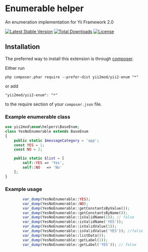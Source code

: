 Enumerable helper
========================================
An enumeration implementation for Yii Framework 2.0


[![Latest Stable Version](https://poser.pugx.org/yii2mod/yii2-enum/v/stable)](https://packagist.org/packages/yii2mod/yii2-enum) [![Total Downloads](https://poser.pugx.org/yii2mod/yii2-enum/downloads)](https://packagist.org/packages/yii2mod/yii2-enum) [![License](https://poser.pugx.org/yii2mod/yii2-enum/license)](https://packagist.org/packages/yii2mod/yii2-enum)

Installation
------------

The preferred way to install this extension is through [composer](http://getcomposer.org/download/).

Either run

```
php composer.phar require --prefer-dist yii2mod/yii2-enum "*"
```

or add

```
"yii2mod/yii2-enum": "*"
```

to the require section of your `composer.json` file.


### Example enumerable class
```php
use yii2mod\enum\helpers\BaseEnum;
class YesNoEnumerable extends BaseEnum
{
    public static $messageCategory = 'app';
    const YES = 1;
    const NO = 2;

    public static $list = [
        self::YES => 'Yes',
        self::NO   => 'No'
    ];
}
```
### Example usage
```php
        var_dump(YesNoEnumerable::YES);
        var_dump(YesNoEnumerable::NO);
        var_dump(YesNoEnumerable::getConstantsByValue());
        var_dump(YesNoEnumerable::getConstantsByName());
        var_dump(YesNoEnumerable::isValidName(1)); // false
        var_dump(YesNoEnumerable::isValidName('YES'));
        var_dump(YesNoEnumerable::isValidValue(1));
        var_dump(YesNoEnumerable::isValidValue('YES')); //false
        var_dump(YesNoEnumerable::listData());
        var_dump(YesNoEnumerable::getLabel(1));
        var_dump(YesNoEnumerable::getLabel('YES')); // false
```
